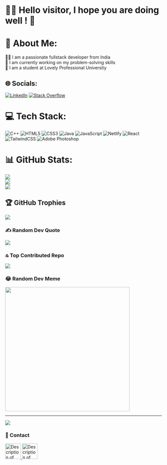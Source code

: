 # 🙋‍♂️ Hello visitor, I hope you are doing well ! 👋
# 💫 About Me:
🧑‍💻 I am a passionate fullstack developer from India<br>🔭 I am currently working on my problem-solving skills<br>🏫 I am a student at Lovely Professional University


## 🌐 Socials:
[![LinkedIn](https://img.shields.io/badge/LinkedIn-%230077B5.svg?logo=linkedin&logoColor=white)](https://linkedin.com/in/prabhat-sharma-51b4b6222) [![Stack Overflow](https://img.shields.io/badge/-Stackoverflow-FE7A16?logo=stack-overflow&logoColor=white)](https://stackoverflow.com/users/22216194) 

# 💻 Tech Stack:
![C++](https://img.shields.io/badge/c++-%2300599C.svg?style=for-the-badge&logo=c%2B%2B&logoColor=white) ![HTML5](https://img.shields.io/badge/html5-%23E34F26.svg?style=for-the-badge&logo=html5&logoColor=white) ![CSS3](https://img.shields.io/badge/css3-%231572B6.svg?style=for-the-badge&logo=css3&logoColor=white) ![Java](https://img.shields.io/badge/java-%23ED8B00.svg?style=for-the-badge&logo=openjdk&logoColor=white) ![JavaScript](https://img.shields.io/badge/javascript-%23323330.svg?style=for-the-badge&logo=javascript&logoColor=%23F7DF1E) ![Netlify](https://img.shields.io/badge/netlify-%23000000.svg?style=for-the-badge&logo=netlify&logoColor=#00C7B7) ![React](https://img.shields.io/badge/react-%2320232a.svg?style=for-the-badge&logo=react&logoColor=%2361DAFB) ![TailwindCSS](https://img.shields.io/badge/tailwindcss-%2338B2AC.svg?style=for-the-badge&logo=tailwind-css&logoColor=white) ![Adobe Photoshop](https://img.shields.io/badge/adobe%20photoshop-%2331A8FF.svg?style=for-the-badge&logo=adobe%20photoshop&logoColor=white)
# 📊 GitHub Stats:
![](https://github-readme-stats.vercel.app/api?username=Prabhat565&theme=algolia&hide_border=false&include_all_commits=true&count_private=true)<br/>
![](https://github-readme-streak-stats.herokuapp.com/?user=Prabhat565&theme=algolia&hide_border=false)<br/>
![](https://github-readme-stats.vercel.app/api/top-langs/?username=Prabhat565&theme=algolia&hide_border=false&include_all_commits=true&count_private=true&layout=compact)

## 🏆 GitHub Trophies
![](https://github-profile-trophy.vercel.app/?username=Prabhat565&theme=radical&no-frame=false&no-bg=false&margin-w=4)

### ✍️ Random Dev Quote
![](https://quotes-github-readme.vercel.app/api?type=horizontal&theme=tokyonight)

### 🔝 Top Contributed Repo
![](https://github-contributor-stats.vercel.app/api?username=Prabhat565&limit=5&theme=algolia&combine_all_yearly_contributions=true)

### 😂 Random Dev Meme
<img src='https://randommeme-five.vercel.app/' style="height: 400px;"/>

---
[![](https://visitcount.itsvg.in/api?id=Prabhat565&icon=7&color=11)](https://visitcount.itsvg.in) 


<!-- Proudly created with GPRM ( https://gprm.itsvg.in ) --> <h3>📩 Contact</h3>
<a href="mailto:sharmaps898@gmail.com" target="_blank">
  <img src="https://github.com/Prabhat565/Prabhat565/assets/104090145/ca306189-dae9-426c-97ca-a04876f79fd7" alt="Description of the image" height="50" width="50">
</a>
<a href="https://www.linkedin.com/in/prabhat-sharma-51b4b6222/" target="_blank">
  <img src="https://github.com/Prabhat565/Prabhat565/assets/104090145/1a378630-0e32-41d2-a7eb-3507a3445783" alt="Description of the image" height="50" width="50">
</a>

